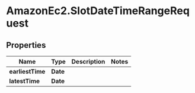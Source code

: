 # AmazonEc2.SlotDateTimeRangeRequest

## Properties

Name | Type | Description | Notes
------------ | ------------- | ------------- | -------------
**earliestTime** | **Date** |  | 
**latestTime** | **Date** |  | 


